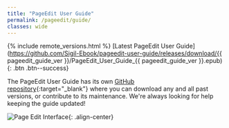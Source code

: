 ```yaml
---
title: "PageEdit User Guide"
permalink: /pageedit/guide/
classes: wide
---
```


{% include remote_versions.html %}
[Latest PageEdit User Guide](https://github.com/Sigil-Ebook/pageedit-user-guide/releases/download/{{ pageedit_guide_ver }}/PageEdit_User_Guide_{{ pageedit_guide_ver }}.epub){: .btn .btn--success}

The PageEdit User Guide has its own [GitHub repository](https://github.com/Sigil-Ebook/pageedit-user-guide){:target="_blank"} where you can download any and all past versions, or contribute to its maintenance. We're always looking for help keeping the guide updated!

![Page Edit Interface](https://raw.githubusercontent.com/Sigil-Ebook/sigil-user-guide/master/src/OEBPS/Images/pageedit.png){: .align-center}